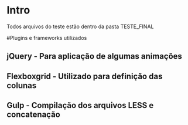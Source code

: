 # Intro
Todos arquivos do teste estão dentro da pasta TESTE_FINAL

#Plugins e frameworks utilizados
## jQuery - Para aplicação de algumas animações
## Flexboxgrid - Utilizado para definição das colunas 
## Gulp - Compilação dos arquivos LESS e concatenação